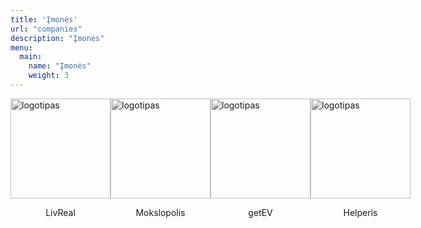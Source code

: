 ```yaml
---
title: 'Įmonės'
url: "companies"
description: "Įmonės"
menu:
  main:
    name: "Įmonės"
    weight: 3
---
```

<html>
  <div class="collection">
    <div class="companies">
      <a href="https://livreal.netlify.app/" id="SG">
          <img src="https://verslobrizas.lt/images/livreal.svg" alt="logotipas">
          <p>LivReal</p>
      </a>
      <a href="https://mokslopolis.com/" id="SG">
          <img src="https://verslobrizas.lt/images/mokslopolis.png" alt="logotipas">
          <p>Mokslopolis</p>
      </a>
      <a href="https://getev.eu/" id="SG">
          <img src="https://verslobrizas.lt/images/getev.png" alt="logotipas">
          <p>getEV</p>
      </a>
      <a href="https://helperis.lt/" id="SG">
          <img src="https://verslobrizas.lt/images/helperis.jpg" alt="logotipas">
          <p>Helperis</p>
      </a>
    </div>
  </div>
  
  
  
  
  
  
  <style>
    #SG, #SB{
      display: flex;
      flex-direction: column;
      justify-content: center;
      align-items: center;
      text-decoration: none;
    }
    .collection{
      width: 100%; 
    }
    .companies{
      display: flex;
      align-items: center;
      justify-content: space-around;
      
    }

    .companies img{
      width: 10rem;
      height: 10rem;
      filter: grayscale(100%);
      transition: .3s ease-in-out;
      object-fit: contain;
    }
    img:hover {
      filter: grayscale(0);
    }
     
      @media (max-width: 576px){
      .companies{
        flex-direction: column;
        
      }    
  
  </style>
</html>


